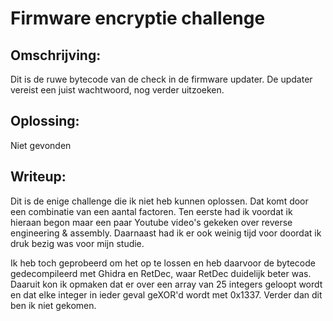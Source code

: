 # Firmware encryptie challenge

## Omschrijving: 	

Dit is de ruwe bytecode van de check in de firmware updater. De updater vereist een juist wachtwoord, nog verder uitzoeken.

## Oplossing:

Niet gevonden

## Writeup:

Dit is de enige challenge die ik niet heb kunnen oplossen. Dat komt door een combinatie van een aantal factoren. Ten eerste had ik voordat ik hieraan begon maar een paar Youtube video's gekeken over reverse engineering & assembly. Daarnaast had ik er ook weinig tijd voor doordat ik druk bezig was voor mijn studie.

Ik heb toch geprobeerd om het op te lossen en heb daarvoor de bytecode gedecompileerd met Ghidra en RetDec, waar RetDec duidelijk beter was. Daaruit kon ik opmaken dat er over een array van 25 integers geloopt wordt en dat elke integer in ieder geval geXOR'd wordt met 0x1337. Verder dan dit ben ik niet gekomen. 